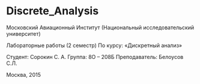 # Discrete_Analysis

Московский Авиационный Институт
(Национальный исследовательский университет)




Лабораторные работы (2 семестр) 
По курсу:
«Дискретный анализ»





Студент:  Сорокин С. А.
Группа:  8О – 208Б
Преподаватель:  Белоусов С.Л.


Москва, 2015

